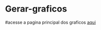 # Gerar-graficos
 
#acesse a pagina principal dos graficos <a href="https://chaosslayer.github.io/Gerar-graficos/graficos.html">aqui</a>
